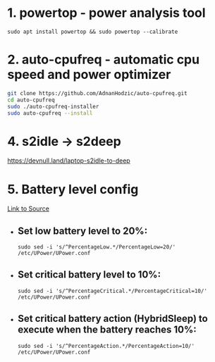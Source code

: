 # 1. powertop - power analysis tool

`sudo apt install powertop && sudo powertop --calibrate`

# 2. auto-cpufreq - automatic cpu speed and power optimizer

```bash
git clone https://github.com/AdnanHodzic/auto-cpufreq.git
cd auto-cpufreq
sudo ./auto-cpufreq-installer
sudo auto-cpufreq --install 
```

# 4. s2idle -> s2deep
https://devnull.land/laptop-s2idle-to-deep

# 5. Battery level config

[Link to Source](https://askubuntu.com/a/800398)

- ## Set low battery level to 20%:

    ```sudo sed -i 's/^PercentageLow.*/PercentageLow=20/' /etc/UPower/UPower.conf```

- ## Set critical battery level to 10%:

    ```sudo sed -i 's/^PercentageCritical.*/PercentageCritical=10/' /etc/UPower/UPower.conf```

- ## Set critical battery action (HybridSleep) to execute when the battery reaches 10%:

    ```sudo sed -i 's/^PercentageAction.*/PercentageAction=10/' /etc/UPower/UPower.conf```